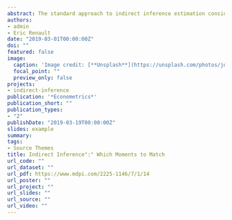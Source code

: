 ```yaml
---
abstract: The standard approach to indirect inference estimation considers that the auxiliary parameters, which carry the identifying information about the structural parameters of interest, are obtained from some recently identified vector of estimating equations. In contrast to this standard interpretation, we demonstrate that the case of overidentified auxiliary parameters is both possible, and, indeed, more commonly encountered than one may initially realize. We then revisit the “moment matching” and “parameter matching” versions of indirect inference in this context and devise efficient estimation strategies in this more general framework. Perhaps surprisingly, we demonstrate that if one were to consider the naive choice of an efficient Generalized Method of Moments (GMM)-based estimator for the auxiliary parameters, the resulting indirect inference estimators would be inefficient. In this general context, we demonstrate that efficient indirect inference estimation actually requires a two-step estimation procedure, whereby the goal of the first step is to obtain an efficient version of the auxiliary model. These two-step estimators are presented both within the context of moment matching and parameter matching.
authors:
- admin
- Eric Renault
date: "2019-03-01T00:00:00Z"
doi: ""
featured: false
image:
  caption: 'Image credit: [**Unsplash**](https://unsplash.com/photos/jdD8gXaTZsc)'
  focal_point: ""
  preview_only: false
projects:
- indirect-inference
publication: '*Econometrics*'
publication_short: ""
publication_types:
- "2"
publishDate: "2019-03-19T00:00:00Z"
slides: example
summary: 
tags:
- Source Themes
title: Indirect Inference":" Which Moments to Match
url_code: ""
url_dataset: ""
url_pdf: https://www.mdpi.com/2225-1146/7/1/14
url_poster: ""
url_project: ""
url_slides: ""
url_source: ""
url_video: ""
---
```

